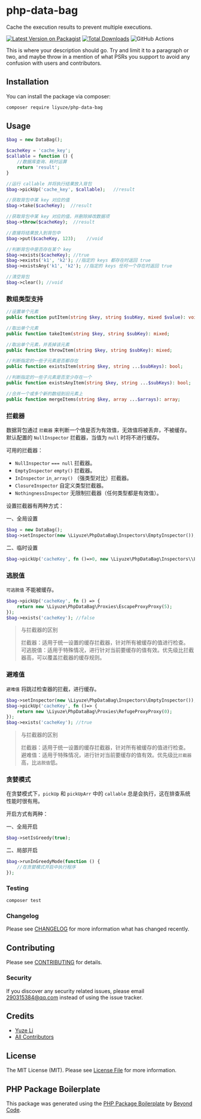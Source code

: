 # php-data-bag

Cache the execution results to prevent multiple executions.

[![Latest Version on Packagist](https://img.shields.io/packagist/v/liyuze/php-data-bag.svg?style=flat-square)](https://packagist.org/packages/liyuze/php-data-bag)
[![Total Downloads](https://img.shields.io/packagist/dt/liyuze/php-data-bag.svg?style=flat-square)](https://packagist.org/packages/liyuze/php-data-bag)
![GitHub Actions](https://github.com/liyuze/php-data-bag/actions/workflows/main.yml/badge.svg)

This is where your description should go. Try and limit it to a paragraph or two, and maybe throw in a mention of what
PSRs you support to avoid any confusion with users and contributors.

## Installation

You can install the package via composer:

```bash
composer require liyuze/php-data-bag
```

## Usage

```php
$bag = new DataBag();

$cacheKey = 'cache_key';
$callable = function () {
    //数据库查询、耗时运算
    return 'result';
}

//运行 callable 并将执行结果放入背包
$bag->pickUp('cache_key', $callable);   //result

//获取背包中某 key 对应的值
$bag->take($cacheKey);  //result

//获取背包中某 key 对应的值，并删除掉改数据项
$bag->throw($cacheKey);  //result

//直接将结果放入到背包中
$bag->put($cacheKey, 123);    //void

//判断背包中是否存在某个 key
$bag->exists($cacheKey); //true
$bag->exists('k1', 'k2'); //指定的 keys 都存在时返回 true
$bag->existsAny('k1', 'k2'); //指定的 keys 任何一个存在时返回 true

//清空背包
$bag->clear(); //void
```

### 数组类型支持

```php
//设置单个元素
public function putItem(string $key, string $subKey, mixed $value): void;

//取出单个元素
public function takeItem(string $key, string $subKey): mixed;

//取出单个元素，并丢掉该元素
public function throwItem(string $key, string $subKey): mixed;

//判断指定的一些子元素是否都存在
public function existsItem(string $key, string ...$subKeys): bool;

//判断指定的一些子元素是否至少存在一个
public function existsAnyItem(string $key, string ...$subKeys): bool;

//合并一个或多个新的数组到旧元素上
public function mergeItems(string $key, array ...$arrays): array;
```

### 拦截器

数据背包通过 `拦截器` 来判断一个值是否为有效值，无效值将被丢弃，不被缓存。默认配置的 `NullInspector` 拦截器，当值为 `null`
时将不进行缓存。

可用的拦截器：

- `NullInspector` `=== null` 拦截器。
- `EmptyInspector` `empty()` 拦截器。
- `InInspector` `in_array()` （强类型对比）拦截器。
- `ClosureInspector` 自定义类型拦截器。
- `NothingnessInspector` 无限制拦截器（任何类型都是有效值）。

设置拦截器有两种方式：

一、全局设置

```php
$bag = new DataBag();
$bag->setInspector(new \Liyuze\PhpDataBag\Inspectors\EmptyInspector());
```

二、临时设置

```php
$bag->pickUp('cacheKey', fn ()=>0, new \Liyuze\PhpDataBag\Inspectors\\Liyuze\PhpDataBag\Inspectors\EmptyInspector());
```

### 逃脱值

`可逃脱值` 不能被缓存。

```php
$bag->pickUp('cacheKey', fn () => {
    return new \Liyuze\PhpDataBag\Proxies\EscapeProxyProxy(5);
});
$bag->exists('cacheKey'); //false

```

> 与拦截器的区别
> 
> 拦截器：适用于统一设置的缓存拦截器，针对所有被缓存的值进行检查。<br/>
> 可逃脱值：适用于特殊情况，进行针对当前要缓存的值有效。优先级比拦截器高，可以覆盖拦截器的缓存规则。

### 避难值

`避难值` 将跳过检查器的拦截，进行缓存。

```php
$bag->setInspector(new \Liyuze\PhpDataBag\Inspectors\EmptyInspector());
$bag->pickUp('cacheKey', fn ()=> {
    return new \Liyuze\PhpDataBag\Proxies\RefugeProxyProxy(0);
});
$bag->exists('cacheKey'); //true
```

> 与拦截器的区别
>
> 拦截器：适用于统一设置的缓存拦截器，针对所有被缓存的值进行检查。<br/>
> 避难值：适用于特殊情况，进行针对当前要缓存的值有效。优先级比`拦截器`高，比`逃脱值`低。



### 贪婪模式

在贪婪模式下，`pickUp` 和 `pickUpArr` 中的 `callable` 总是会执行，这在排查系统性能时很有用。

开启方式有两种：

一、全局开启

```php
$bag->setIsGreedy(true);
```

二、局部开启

```php
$bag->runInGreedyMode(function () {
    //在贪婪模式开启中执行程序
});
```

### Testing

```bash
composer test
```

### Changelog

Please see [CHANGELOG](CHANGELOG.md) for more information what has changed recently.

## Contributing

Please see [CONTRIBUTING](CONTRIBUTING.md) for details.

### Security

If you discover any security related issues, please email 290315384@qq.com instead of using the issue tracker.

## Credits

- [Yuze Li](https://github.com/liyuze)
- [All Contributors](../../contributors)

## License

The MIT License (MIT). Please see [License File](LICENSE.md) for more information.

## PHP Package Boilerplate

This package was generated using the [PHP Package Boilerplate](https://laravelpackageboilerplate.com)
by [Beyond Code](http://beyondco.de/).
